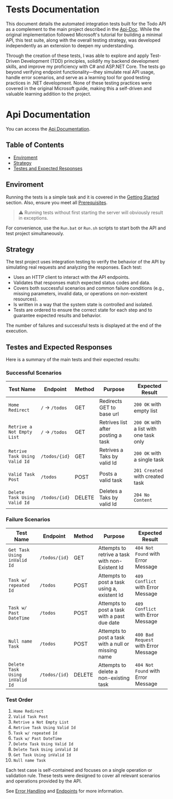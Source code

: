 # Tests Documentation

This document details the automated integration tests built for the Todo API as a complement to the main project described in the [Api-Doc](Api-Doc.md). While the original implementation followed Microsoft's tutorial for building a minimal API, this test suite, along with the overall testing strategy, was developed independently as an extension to deepen my understanding.

Through the creation of these tests, I was able to explore and apply Test-Driven Development (TDD) principles, solidify my backend development skills, and improve my proficiency with C# and ASP.NET Core. The tests go beyond verifying endpoint functionality—they simulate real API usage, handle error scenarios, and serve as a learning tool for good testing practices in .NET development. None of these testing practices were covered in the original Microsoft guide, making this a self-driven and valuable learning addition to the project.

# Api Documentation

You can access the [Api Documentation](Api-Doc.md).

## Table of Contents

- [Enviroment](#enviroment)
- [Strategy](#strategy)
- [Testes and Expected Responses](#testes-and-expected-responses)

## Enviroment
  Running the tests is a simple task and it is covered in the [Getting Started](README.md#getting-started) section. Also, ensure you meet all [Prerequisites](README.md#prerequisites).

  > ⚠️ Running tests without first starting the server will obviously result in exceptions.

  For convenience, use the `Run.bat` or `Run.sh` scripts to start both the API and test project simultaneously.

## Strategy

The test project uses integration testing to verify the behavior of the API by simulating real requests and analyzing the responses. Each test:

- Uses an HTTP client to interact with the API endpoints.
- Validates that responses match expected status codes and data.
- Covers both successful scenarios and common failure conditions (e.g., missing parameters, invalid data, or operations on non-existent resources).
- Is written in a way that the system state is controlled and isolated.
- Tests are ordered to ensure the correct state for each step and to guarantee expected results and behavior.

The number of failures and successful tests is displayed at the end of the execution.

## Testes and Expected Responses

Here is a summary of the main tests and their expected results:

### Successful Scenarios

| **Test Name**                 | **Endpoint**   | **Method** | **Purpose**                                            | **Expected Result**                         |
|-------------------------------|----------------|------------|--------------------------------------------------------|---------------------------------------------|
| `Home Redirect`               | `/` -> `/todos`| GET        | Redirects GET to base url                              | `200 OK` with empty list                    |
| `Retrive a Not Empty List`    | `/` -> `/todos`| GET        | Retrives list after posting a task                     | `200 OK` with a list with one task only     |
| `Retrive Task Using Valid Id` | `/todos/{id}`  | GET        | Retrives a Taks by valid Id                            | `200 OK` with a single task                 |
| `Valid Task Post`             | `/todos`       | POST       | Posts a valid task                                     | `201 Created` with created task             |
| `Delete Task Using Valid Id`  | `/todos/{id}`  | DELETE     | Deletes a Taks by valid Id                             | `204 No Content`                            |

### Failure Scenarios

| **Test Name**                 | **Endpoint**  | **Method** | **Purpose**                                             | **Expected Result**                             |
|-------------------------------|---------------|------------|---------------------------------------------------------|-------------------------------------------------|
| `Get Task Using inValid Id`   | `/todos/{id}` | GET        |  Attempts to retrive a task with non-Existent Id        | `404 Not Found` with Error Message              |
| `Task w/ repeated Id`         | `/todos`      | POST       |  Attempts to post a task using a, existent Id           | `409 Conflict` with Error Message               |
| `Task w/ Past DateTime`       | `/todos`      | POST       |  Attempts to post a task with a past due date           | `409 Conflict` with Error Message               |
| `Null name Task`              | `/todos`      | POST       |  Attempts to post a task with a null or missing name    | `400 Bad Request` with Error Message            |
| `Delete Task Using inValid Id`| `/todos/{id}` | DELETE     |  Attempts to delete a non-existing task                 | `404 Not Found` with Error Message              |

### Test Order

   1. `Home Redirect`
   2. `Valid Task Post`
   3. `Retrive a Not Empty List`
   4. `Retrive Task Using Valid Id`
   5. `Task w/ repeated Id`
   6. `Task w/ Past DateTime`
   7. `Delete Task Using Valid Id`
   8. `Delete Task Using inValid Id`
   9. `Get Task Using inValid Id`
  10. `Null name Task`

Each test case is self-contained and focuses on a single operation or validation rule. These tests were designed to cover all relevant scenarios and operations provided by the API.

See [Error Handling](Api-Doc.md#error-handling) and [Endpoints](Api-Doc.md#endpoints) for more information.
